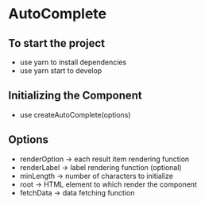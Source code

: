 # AutoComplete

## To start the project
* use yarn to install dependencies
* use yarn start to develop


## Initializing the Component
* use createAutoComplete(options)

## Options
* renderOption -> each result item rendering function
* renderLabel -> label rendering function (optional)
* minLength -> number of characters to initialize
* root -> HTML element to which render the component
* fetchData -> data fetching function